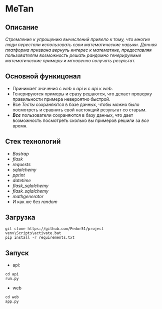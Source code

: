 # MeTan

## Описание


_Стремление к упрощению вычислений привело к тому, что многие люди 
перестали использовать свои математические навыки. Данная платформа 
призвана вернуть интерес к математике, предоставляя пользователям 
возможность решать рандомно генерируемые математические примеры и 
мгновенно получать результат._


## Основной функицонал


* Принимает значения с *web* к *api* и c *api* к *web*.
* Генерируются примеры и сразу решаются, что делает проверку правильности примера невероятно быстрой.
* Все *Тесты* сохраняются в базе данных, чтобы можно было посмотреть и сравнить свой настоящий результат со старым.
* ***Все*** пользователи сохраняются в базу данных, что дает возможность посмотреть сколько вы примеров решили за *все* время.


## Стек технологий


* _Bostrap_
* _flask_
* _requests_
* _sqlalchemy_
* _pprint_
* _datetime_
* _flask\_sqlalchemy_
* _flask\_sqlalchemy_
* _mathgenerator_
* И как же без _random_


## Загрузка
```
git clone https://github.com/Fedor51/project
venv\Scripts\activate.bat
pip install -r requirements.txt 
```
## Запуск
* api:
```
cd api
run.py
```
* web
```
cd web
app.py
```
